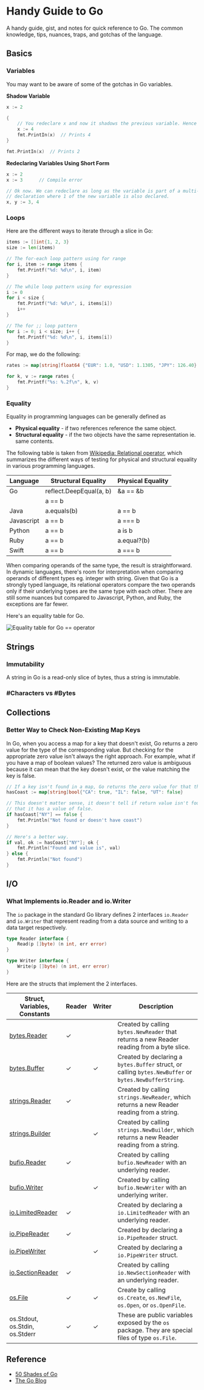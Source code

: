 # Handy Guide to Go

A handy guide, gist, and notes for quick reference to Go. The common knowledge, tips, nuances, traps, and gotchas of the language.

## Basics

### Variables

You may want to be aware of some of the gotchas in Go variables.

**Shadow Variable**

```go
x := 2

{
    // You redeclare x and now it shadows the previous variable. Hence shadow variable
	x := 4
    fmt.PrintIn(x)  // Prints 4
}

fmt.PrintIn(x)  // Prints 2
```

**Redeclaring Variables Using Short Form**

```go
x := 2
x := 3      // Compile error

// Ok now. We can redeclare as long as the variable is part of a multi-variable
// declaration where 1 of the new variable is also declared.
x, y := 3, 4
```

### Loops

Here are the different ways to iterate through a slice in Go:

```go
items := []int{1, 2, 3}
size := len(items)

// The for-each loop pattern using for range
for i, item := range items {
	fmt.Printf("%d: %d\n", i, item)
}

// The while loop pattern using for expression
i := 0
for i < size {
	fmt.Printf("%d: %d\n", i, items[i])
	i++
}

// The for ;; loop pattern
for i := 0; i < size; i++ {
	fmt.Printf("%d: %d\n", i, items[i])
}
```

For map, we do the following:

```go
rates := map[string]float64 {"EUR": 1.0, "USD": 1.1305, "JPY": 126.40}

for k, v := range rates {
	fmt.Printf("%s: %.2f\n", k, v)
}
```

### Equality

Equality in programming languages can be generally defined as

* **Physical equality** - if two references reference the same object.
* **Structural equality** - if the two objects have the same representation ie. same contents.

The following table is taken from [Wikipedia: Relational operator](https://en.wikipedia.org/wiki/Relational_operator), which summarizes the different ways of testing for physical and structural equality in various programming languages.

| Language    | Structural Equality      | Physical Equality     |
|-------------|--------------------------|-----------------------|
| Go          | reflect.DeepEqual(a, b)  | &a == &b              |
|             | a == b                   |                       |
| Java        | a.equals(b)              | a == b                |
| Javascript  | a == b                   | a === b               |
| Python      | a == b                   | a is b                |
| Ruby        | a == b                   | a.equal?(b)           |
| Swift       | a == b                   | a === b               |

When comparing operands of the same type, the result is straightforward. In dynamic languages, there's room for interpretation when comparing operands of different types eg. integer with string. Given that Go is a strongly typed language, its relational operators compare the two operands only if their underlying types are the same type with each other. There are still some nuances but compared to Javascript, Python, and Ruby, the exceptions are far fewer.

Here's an equality table for Go.

![Equality table for Go == operator](images/equality_table.png)

## Strings

### Immutability

A string in Go is a read-only slice of bytes, thus a string is immutable.

### #Characters vs #Bytes

## Collections

### Better Way to Check Non-Existing Map Keys

In Go, when you access a map for a key that doesn't exist, Go returns a zero value for the type of the corresponding value. But checking for the appropriate zero value isn't always the right approach. For example, what if you have a map of boolean values? The returned zero value is ambiguous because it can mean that the key doesn't exist, or the value matching the key is false.

```go
// If a key isn't found in a map, Go returns the zero value for that the value type.
hasCoast := map[string]bool{"CA": true, "IL": false, "UT": false}

// This doesn't matter sense, it doesn't tell if return value isn't found or
// that it has a value of false.
if hasCoast["NY"] == false {
    fmt.Println("Not found or doesn't have coast")
}

// Here's a better way.
if val, ok := hasCoast["NY"]; ok {
    fmt.Println("Found and value is", val)
} else {
    fmt.Println("Not found")
}
```

## I/O

### What Implements io.Reader and io.Writer

The `io` package in the standard Go library defines 2 interfaces `io.Reader` and `io.Writer` that represent reading from a data source and writing to a data target respectively.

```go
type Reader interface {
    Read(p []byte) (n int, err error)
}

type Writer interface {
    Write(p []byte) (n int, err error)
}
```

Here are the structs that implement the 2 interfaces.

| Struct, Variables, Constants                                 | Reader | Writer | Description                                                                                            |
|--------------------------------------------------------------|--------|--------|--------------------------------------------------------------------------------------------------------|
| [bytes.Reader](https://golang.org/pkg/bytes/#Reader)         |   ✓    |        | Created by calling `bytes.NewReader` that returns a new Reader reading from a byte slice.              |
| [bytes.Buffer](https://golang.org/pkg/bytes/#Buffer)         |   ✓    |    ✓   | Created by declaring a `bytes.Buffer` struct, or calling `bytes.NewBuffer` or `bytes.NewBufferString`. |
| [strings.Reader](https://golang.org/pkg/strings/#Reader)     |   ✓    |        | Created by calling `strings.NewReader`, which returns a new Reader reading from a string.              |
| [strings.Builder](https://golang.org/pkg/strings/#Builder)   |        |    ✓   | Created by calling `strings.NewBuilder`, which returns a new Reader reading from a string.             |
| [bufio.Reader](https://golang.org/pkg/bufio/#Reader)         |   ✓    |        | Created by calling `bufio.NewReader` with an underlying reader.                                        |
| [bufio.Writer](https://golang.org/pkg/bufio/#Writer)         |        |    ✓   | Created by calling `bufio.NewWriter` with an underlying writer.                                        |
| [io.LimitedReader](https://golang.org/pkg/io/#LimitedReader) |   ✓    |        | Created by declaring a `io.LimitedReader` with an underlying reader.                                   |
| [io.PipeReader](https://golang.org/pkg/io/#PipeReader)       |   ✓    |        | Created by declaring a `io.PipeReader` struct.                                                         |
| [io.PipeWriter](https://golang.org/pkg/io/#PipeWriter)       |        |    ✓   | Created by declaring a `io.PipeWriter` struct.                                                         |
| [io.SectionReader](https://golang.org/pkg/io/#SectionReader) |   ✓    |        | Created by calling `io.NewSectionReader` with an underlying reader.                                    |
| [os.File](https://golang.org/pkg/os/#File)                   |   ✓    |    ✓   | Create by calling `os.Create`, `os.NewFile`, `os.Open`, or `os.OpenFile`.                              |
| os.Stdout, os.Stdin, os.Stderr                               |   ✓    |    ✓   | These are public variables exposed by the `os` package. They are special files of type `os.File`.      |



## Reference

* [50 Shades of Go](http://devs.cloudimmunity.com/gotchas-and-common-mistakes-in-go-golang/)
* [The Go Blog](https://blog.golang.org/)
